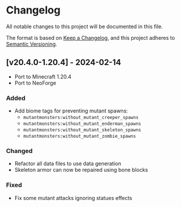 # Changelog
All notable changes to this project will be documented in this file.

The format is based on [Keep a Changelog](https://keepachangelog.com/en/1.0.0/),
and this project adheres to [Semantic Versioning](https://semver.org/spec/v2.0.0.html).

## [v20.4.0-1.20.4] - 2024-02-14
- Port to Minecraft 1.20.4
- Port to NeoForge
### Added
- Add biome tags for preventing mutant spawns: 
  - `mutantmonsters:without_mutant_creeper_spawns`
  - `mutantmonsters:without_mutant_enderman_spawns`
  - `mutantmonsters:without_mutant_skeleton_spawns`
  - `mutantmonsters:without_mutant_zombie_spawns`
### Changed
- Refactor all data files to use data generation
- Skeleton armor can now be repaired using bone blocks
### Fixed
- Fix some mutant attacks ignoring statues effects
